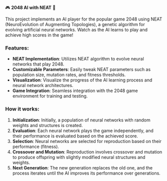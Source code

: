 🎮 **2048 AI with NEAT** 🧠

This project implements an AI player for the popular game 2048 using NEAT (NeuroEvolution of Augmenting Topologies), a genetic algorithm for evolving artificial neural networks. Watch as the AI learns to play and achieve high scores in the game!

### Features:
- **NEAT Implementation**: Utilizes NEAT algorithm to evolve neural networks that play 2048.
- **Customizable Parameters**: Easily tweak NEAT parameters such as population size, mutation rates, and fitness thresholds.
- **Visualization**: Visualize the progress of the AI learning process and neural network architectures.
- **Game Integration**: Seamless integration with the 2048 game environment for training and testing.

### How it works:
1. **Initialization**: Initially, a population of neural networks with random weights and structures is created.
2. **Evaluation**: Each neural network plays the game independently, and their performance is evaluated based on the achieved score.
3. **Selection**: Neural networks are selected for reproduction based on their performance (fitness).
4. **Crossover and Mutation**: Reproduction involves crossover and mutation to produce offspring with slightly modified neural structures and weights.
5. **Next Generation**: The new generation replaces the old one, and the process iterates until the AI improves its performance over generations.
